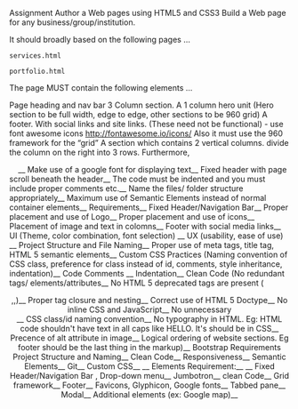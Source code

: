 Assignment
Author a Web pages using HTML5 and CSS3
Build a Web page for any business/group/institution.

It should broadly based on the following pages …

    services.html

    portfolio.html

The page MUST contain the following elements …

Page heading and nav bar
3 Column section.
A 1 column hero unit (Hero section to be full width, edge to edge, other sections to be 960 grid)
A footer. With social links and site links. (These need not be functional) - use font awesome icons http://fontawesome.io/icons/
Also it must use the 960 framework for the “grid”
A section which contains 2 vertical columns. divide the column on the right into 3 rows.
Furthermore,
  
&nbsp;
&nbsp;
__
Make use of a google font for displaying text__
Fixed header with page scroll beneath the header__
The code must be indented and you must include proper comments etc.__
Name the files/ folder structure appropriately__
Maximum use of Semantic Elements instead of normal container elements__
Requirements__
Fixed Header/Navigation Bar__
Proper placement and use of Logo__
Proper placement and use of icons__
Placement of image and text in colomns__
Footer with  social media links__
UI (Theme, color combination, font selection) __
UX (usability, ease of use) __
Project Structure and File Naming__
Proper use of meta tags, title tag, HTML 5 semantic elements__
Custom CSS Practices (Naming convention of CSS class, preference for class instead of id, comments, style inheritance, indentation)__
Code Comments __
Indentation__
Clean Code (No redundant tags/ elements/attributes__
No HTML 5 deprecated tags are present (<center>,<font>,<frame>)__
Proper tag closure and nesting__
Correct use of HTML 5 Doctype__
No inline CSS and JavaScript__
No unnecessary <div> __
CSS class/id naming convention__
No typography in HTML. Eg: HTML code shouldn't have text in all caps like  HELLO.  It's should be in CSS__
Precence of alt attribute in image__
Logical ordering of website sections. Eg footer should be the last thing in the markup)__
Bootstrap Requirements
Project Structure and Naming__
Clean Code__
Responsiveness__
Semantic Elements__
Git__
Custom CSS__
__
Elements Requirement:__
__
Fixed Header/Navigation Bar , Drop-down menu__
Jumbotron__
clean Code__
Grid framework__
Footer__
Favicons, Glyphicon, Google fonts__
Tabbed pane__
Modal__
Additional elements (ex: Google map)__
